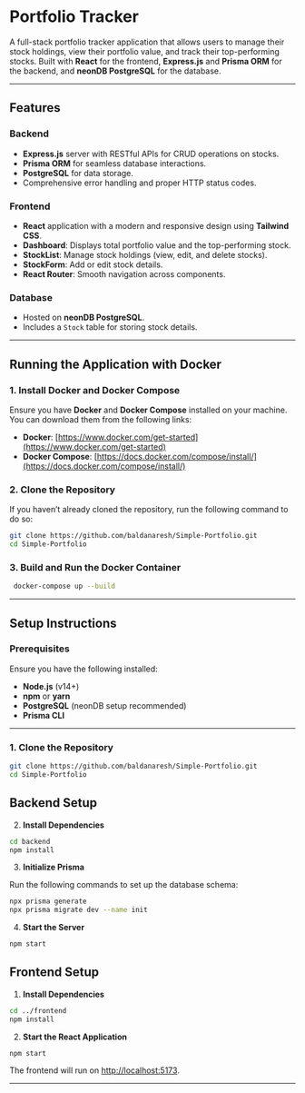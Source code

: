 # Portfolio Tracker

A full-stack portfolio tracker application that allows users to manage their stock holdings, view their portfolio value, and track their top-performing stocks. Built with **React** for the frontend, **Express.js** and **Prisma ORM** for the backend, and **neonDB PostgreSQL** for the database.

---

## Features

### Backend
- **Express.js** server with RESTful APIs for CRUD operations on stocks.
- **Prisma ORM** for seamless database interactions.
- **PostgreSQL** for data storage.
- Comprehensive error handling and proper HTTP status codes.

### Frontend
- **React** application with a modern and responsive design using **Tailwind CSS**.
- **Dashboard**: Displays total portfolio value and the top-performing stock.
- **StockList**: Manage stock holdings (view, edit, and delete stocks).
- **StockForm**: Add or edit stock details.
- **React Router**: Smooth navigation across components.

### Database
- Hosted on **neonDB PostgreSQL**.
- Includes a `Stock` table for storing stock details.

---
## Running the Application with Docker

### 1. Install Docker and Docker Compose

Ensure you have **Docker** and **Docker Compose** installed on your machine. You can download them from the following links:
- **Docker**: [https://www.docker.com/get-started](https://www.docker.com/get-started)
- **Docker Compose**: [https://docs.docker.com/compose/install/](https://docs.docker.com/compose/install/)

### 2. Clone the Repository

If you haven’t already cloned the repository, run the following command to do so:

```bash
git clone https://github.com/baldanaresh/Simple-Portfolio.git
cd Simple-Portfolio
```
### 3. Build and Run the Docker Container

 ```bash
  docker-compose up --build
 ```
---

## Setup Instructions

### Prerequisites
Ensure you have the following installed:
- **Node.js** (v14+)
- **npm** or **yarn**
- **PostgreSQL** (neonDB setup recommended)
- **Prisma CLI**

---

### 1. Clone the Repository
```bash
git clone https://github.com/baldanaresh/Simple-Portfolio.git
cd Simple-Portfolio
```
## Backend Setup

2. **Install Dependencies**

```bash
cd backend
npm install
```
3. **Initialize Prisma**

Run the following commands to set up the database schema:

```bash
npx prisma generate
npx prisma migrate dev --name init
```

4. **Start the Server**

```bash
npm start
```
## Frontend Setup

1. **Install Dependencies**

```bash
cd ../frontend
npm install
```

2. **Start the React Application**

```bash
npm start
```

The frontend will run on [http://localhost:5173](http://localhost:5173).

---



